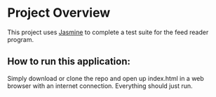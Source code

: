 # Project Overview
This project uses [Jasmine](http://jasmine.github.io/) to complete a test suite for the feed reader program.

## How to run this application:
Simply download or clone the repo and open up index.html in a web browser with an internet connection. Everything
should just run.
